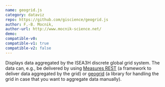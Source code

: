 ```yaml
---
name: geogrid.js
category: dataviz
repo: https://github.com/giscience/geogrid.js
author: F.-B. Mocnik,
author-url: http://www.mocnik-science.net/
demo: 
compatible-v0:
compatible-v1: true
compatible-v2: false
---
```


Displays data aggregated by the ISEA3H discrete global grid system.  The data can, e.g., be delivered by using <a href="https://github.com/giscience/measures-rest">Measures REST</a> (a framework to deliver data aggregated by the grid) or <a href="https://github.com/giscience/geogrid">geogrid</a> (a library for handling the grid in case that you want to aggregate data manually).
